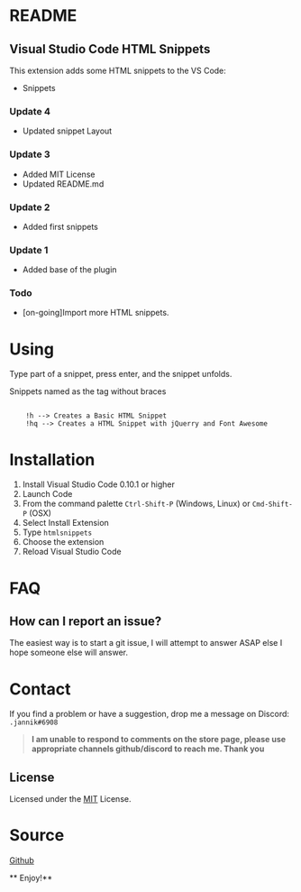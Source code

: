 # README
## Visual Studio Code HTML Snippets
 
This extension adds some HTML snippets to the VS Code:

- Snippets

### Update 4
- Updated snippet Layout

### Update 3
- Added MIT License
- Updated README.md

### Update 2
- Added first snippets

### Update 1
- Added base of the plugin

### Todo
- [on-going]Import more HTML snippets.

# Using
Type part of a snippet, press enter, and the snippet unfolds.

Snippets named as the tag without braces 

```

    !h --> Creates a Basic HTML Snippet
    !hq --> Creates a HTML Snippet with jQuerry and Font Awesome

```

# Installation

1. Install Visual Studio Code 0.10.1 or higher
2. Launch Code
3. From the command palette `Ctrl-Shift-P` (Windows, Linux) or `Cmd-Shift-P` (OSX)
4. Select Install Extension
5. Type `htmlsnippets`
6. Choose the extension
7. Reload Visual Studio Code

# FAQ
## How can I report an issue?
The easiest way is to start a git issue, I will attempt to answer ASAP else I hope someone else will answer.
 
# Contact
If you find a problem or have a suggestion, drop me a message on Discord: `.jannik#6908`

>**I am unable to respond to comments on the store page, please use appropriate channels github/discord to reach me. Thank you**

## License

Licensed under the [MIT](https://github.com/30jannik06/htmlsnippets/blob/81ffe8cad7e9fdae710eb78846f8229fcf8830d9/LICENSE) License.

# Source
[Github](https://github.com/30jannik06/htmlsnippets)

** Enjoy!**